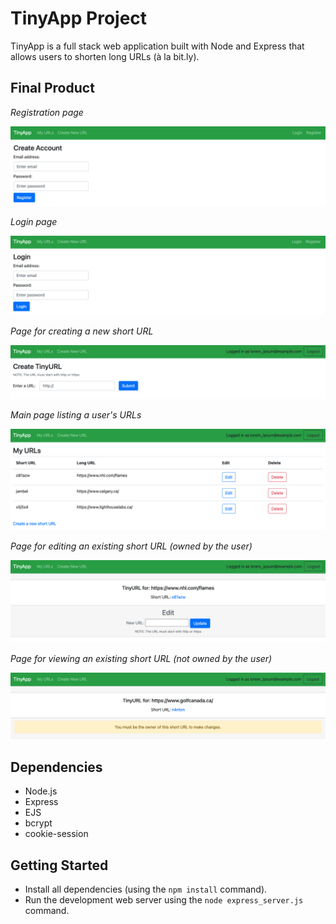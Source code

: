 # TinyApp Project

TinyApp is a full stack web application built with Node and Express that allows users to shorten long URLs (à la bit.ly).

## Final Product

*Registration page*

!["Registration page"](https://github.com/lilyhabbs/tinyapp/blob/master/docs/registration.png)

*Login page*

!["Login page"](https://github.com/lilyhabbs/tinyapp/blob/master/docs/login.png)

*Page for creating a new short URL*

!["Create new short URL page"](https://github.com/lilyhabbs/tinyapp/blob/master/docs/create-new-url.png)

*Main page listing a user's URLs*

!["Page with list of user's URLs"](https://github.com/lilyhabbs/tinyapp/blob/master/docs/my-urls-list.png)

*Page for editing an existing short URL (owned by the user)*

!["Page for editing a short URL (owned by user)"](https://github.com/lilyhabbs/tinyapp/blob/master/docs/show-url-owner.png)

*Page for viewing an existing short URL (not owned by the user)*

!["Page for viewing a short URL (not owned by user)"](https://github.com/lilyhabbs/tinyapp/blob/master/docs/show-url-non-owner.png)

## Dependencies

- Node.js
- Express
- EJS
- bcrypt
- cookie-session

## Getting Started

- Install all dependencies (using the `npm install` command).
- Run the development web server using the `node express_server.js` command.